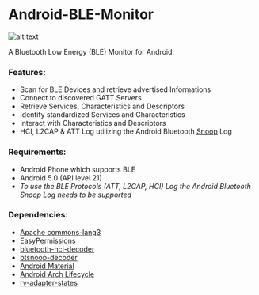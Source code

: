# Android-BLE-Monitor
![alt text](https://travis-ci.org/mx0c/Android-BLE-Monitor.svg?branch=master "TravisCI")

A Bluetooth Low Energy (BLE) Monitor for Android.

### Features:
- Scan for BLE Devices and retrieve advertised Informations
- Connect to discovered GATT Servers
- Retrieve Services, Characteristics and Descriptors
- Identify standardized Services and Characteristics
- Interact with Characteristics and Descriptors
- HCI, L2CAP & ATT Log utilizing the Android Bluetooth [Snoop](https://tools.ietf.org/html/rfc1761) Log 

### Requirements:
- Android Phone which supports BLE
- Android 5.0 (API level 21)
- _To use the BLE Protocols (ATT, L2CAP, HCI) Log the Android Bluetooth Snoop Log needs to be supported_

### Dependencies:
- [Apache commons-lang3](https://github.com/apache/commons-lang)
- [EasyPermissions](https://github.com/googlesamples/easypermissions)
- [bluetooth-hci-decoder](https://github.com/bertrandmartel/bluetooth-hci-decoder)
- [btsnoop-decoder](https://github.com/bertrandmartel/btsnoop-decoder)
- [Android Material](https://material.io/develop/android)
- [Android Arch Lifecycle](https://developer.android.com/reference/android/arch/lifecycle/package-summary)
- [rv-adapter-states](https://github.com/rockerhieu/rv-adapter-states)
